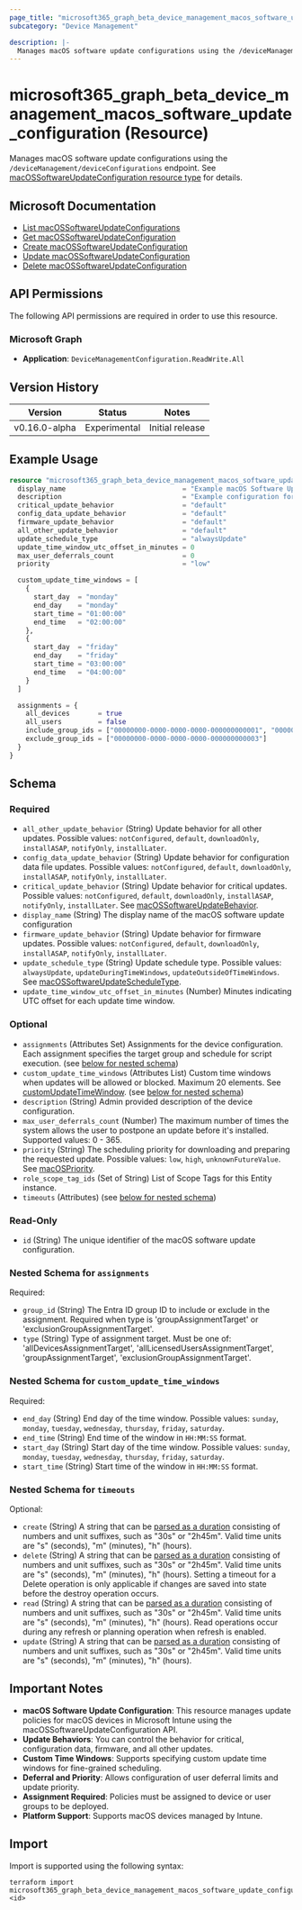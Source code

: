 ```yaml
---
page_title: "microsoft365_graph_beta_device_management_macos_software_update_configuration Resource - terraform-provider-microsoft365"
subcategory: "Device Management"

description: |-
  Manages macOS software update configurations using the /deviceManagement/deviceConfigurations endpoint. See macOSSoftwareUpdateConfiguration resource type https://learn.microsoft.com/en-us/graph/api/resources/intune-deviceconfig-macossoftwareupdateconfiguration?view=graph-rest-beta for details.
---
```


# microsoft365_graph_beta_device_management_macos_software_update_configuration (Resource)

Manages macOS software update configurations using the `/deviceManagement/deviceConfigurations` endpoint. See [macOSSoftwareUpdateConfiguration resource type](https://learn.microsoft.com/en-us/graph/api/resources/intune-deviceconfig-macossoftwareupdateconfiguration?view=graph-rest-beta) for details.

## Microsoft Documentation

- [List macOSSoftwareUpdateConfigurations](https://learn.microsoft.com/en-us/graph/api/intune-deviceconfig-macossoftwareupdateconfiguration-list?view=graph-rest-beta)
- [Get macOSSoftwareUpdateConfiguration](https://learn.microsoft.com/en-us/graph/api/intune-deviceconfig-macossoftwareupdateconfiguration-get?view=graph-rest-beta)
- [Create macOSSoftwareUpdateConfiguration](https://learn.microsoft.com/en-us/graph/api/intune-deviceconfig-macossoftwareupdateconfiguration-create?view=graph-rest-beta)
- [Update macOSSoftwareUpdateConfiguration](https://learn.microsoft.com/en-us/graph/api/intune-deviceconfig-macossoftwareupdateconfiguration-update?view=graph-rest-beta)
- [Delete macOSSoftwareUpdateConfiguration](https://learn.microsoft.com/en-us/graph/api/intune-deviceconfig-macossoftwareupdateconfiguration-delete?view=graph-rest-beta)
## API Permissions

The following API permissions are required in order to use this resource.

### Microsoft Graph

- **Application**: `DeviceManagementConfiguration.ReadWrite.All`

## Version History

| Version | Status        | Notes           |
|---------|--------------|-----------------|
| v0.16.0-alpha | Experimental | Initial release |

## Example Usage

```terraform
resource "microsoft365_graph_beta_device_management_macos_software_update_configuration" "example" {
  display_name                             = "Example macOS Software Update Configuration"
  description                              = "Example configuration for macOS software updates"
  critical_update_behavior                 = "default"
  config_data_update_behavior              = "default"
  firmware_update_behavior                 = "default"
  all_other_update_behavior                = "default"
  update_schedule_type                     = "alwaysUpdate"
  update_time_window_utc_offset_in_minutes = 0
  max_user_deferrals_count                 = 0
  priority                                 = "low"

  custom_update_time_windows = [
    {
      start_day  = "monday"
      end_day    = "monday"
      start_time = "01:00:00"
      end_time   = "02:00:00"
    },
    {
      start_day  = "friday"
      end_day    = "friday"
      start_time = "03:00:00"
      end_time   = "04:00:00"
    }
  ]

  assignments = {
    all_devices       = true
    all_users         = false
    include_group_ids = ["00000000-0000-0000-0000-000000000001", "00000000-0000-0000-0000-000000000002"]
    exclude_group_ids = ["00000000-0000-0000-0000-000000000003"]
  }
}
```

<!-- schema generated by tfplugindocs -->
## Schema

### Required

- `all_other_update_behavior` (String) Update behavior for all other updates. Possible values: `notConfigured`, `default`, `downloadOnly`, `installASAP`, `notifyOnly`, `installLater`.
- `config_data_update_behavior` (String) Update behavior for configuration data file updates. Possible values: `notConfigured`, `default`, `downloadOnly`, `installASAP`, `notifyOnly`, `installLater`.
- `critical_update_behavior` (String) Update behavior for critical updates. Possible values: `notConfigured`, `default`, `downloadOnly`, `installASAP`, `notifyOnly`, `installLater`. See [macOSSoftwareUpdateBehavior](https://learn.microsoft.com/en-us/graph/api/resources/intune-deviceconfig-macossoftwareupdatebehavior?view=graph-rest-beta).
- `display_name` (String) The display name of the macOS software update configuration
- `firmware_update_behavior` (String) Update behavior for firmware updates. Possible values: `notConfigured`, `default`, `downloadOnly`, `installASAP`, `notifyOnly`, `installLater`.
- `update_schedule_type` (String) Update schedule type. Possible values: `alwaysUpdate`, `updateDuringTimeWindows`, `updateOutsideOfTimeWindows`. See [macOSSoftwareUpdateScheduleType](https://learn.microsoft.com/en-us/graph/api/resources/intune-deviceconfig-macossoftwareupdatescheduletype?view=graph-rest-beta).
- `update_time_window_utc_offset_in_minutes` (Number) Minutes indicating UTC offset for each update time window.

### Optional

- `assignments` (Attributes Set) Assignments for the device configuration. Each assignment specifies the target group and schedule for script execution. (see [below for nested schema](#nestedatt--assignments))
- `custom_update_time_windows` (Attributes List) Custom time windows when updates will be allowed or blocked. Maximum 20 elements. See [customUpdateTimeWindow](https://learn.microsoft.com/en-us/graph/api/resources/intune-deviceconfig-customupdatetimewindow?view=graph-rest-beta). (see [below for nested schema](#nestedatt--custom_update_time_windows))
- `description` (String) Admin provided description of the device configuration.
- `max_user_deferrals_count` (Number) The maximum number of times the system allows the user to postpone an update before it's installed. Supported values: 0 - 365.
- `priority` (String) The scheduling priority for downloading and preparing the requested update. Possible values: `low`, `high`, `unknownFutureValue`. See [macOSPriority](https://learn.microsoft.com/en-us/graph/api/resources/intune-deviceconfig-macospriority?view=graph-rest-beta).
- `role_scope_tag_ids` (Set of String) List of Scope Tags for this Entity instance.
- `timeouts` (Attributes) (see [below for nested schema](#nestedatt--timeouts))

### Read-Only

- `id` (String) The unique identifier of the macOS software update configuration.

<a id="nestedatt--assignments"></a>
### Nested Schema for `assignments`

Required:

- `group_id` (String) The Entra ID group ID to include or exclude in the assignment. Required when type is 'groupAssignmentTarget' or 'exclusionGroupAssignmentTarget'.
- `type` (String) Type of assignment target. Must be one of: 'allDevicesAssignmentTarget', 'allLicensedUsersAssignmentTarget', 'groupAssignmentTarget', 'exclusionGroupAssignmentTarget'.


<a id="nestedatt--custom_update_time_windows"></a>
### Nested Schema for `custom_update_time_windows`

Required:

- `end_day` (String) End day of the time window. Possible values: `sunday`, `monday`, `tuesday`, `wednesday`, `thursday`, `friday`, `saturday`.
- `end_time` (String) End time of the window in `HH:MM:SS` format.
- `start_day` (String) Start day of the time window. Possible values: `sunday`, `monday`, `tuesday`, `wednesday`, `thursday`, `friday`, `saturday`.
- `start_time` (String) Start time of the window in `HH:MM:SS` format.


<a id="nestedatt--timeouts"></a>
### Nested Schema for `timeouts`

Optional:

- `create` (String) A string that can be [parsed as a duration](https://pkg.go.dev/time#ParseDuration) consisting of numbers and unit suffixes, such as "30s" or "2h45m". Valid time units are "s" (seconds), "m" (minutes), "h" (hours).
- `delete` (String) A string that can be [parsed as a duration](https://pkg.go.dev/time#ParseDuration) consisting of numbers and unit suffixes, such as "30s" or "2h45m". Valid time units are "s" (seconds), "m" (minutes), "h" (hours). Setting a timeout for a Delete operation is only applicable if changes are saved into state before the destroy operation occurs.
- `read` (String) A string that can be [parsed as a duration](https://pkg.go.dev/time#ParseDuration) consisting of numbers and unit suffixes, such as "30s" or "2h45m". Valid time units are "s" (seconds), "m" (minutes), "h" (hours). Read operations occur during any refresh or planning operation when refresh is enabled.
- `update` (String) A string that can be [parsed as a duration](https://pkg.go.dev/time#ParseDuration) consisting of numbers and unit suffixes, such as "30s" or "2h45m". Valid time units are "s" (seconds), "m" (minutes), "h" (hours).

## Important Notes

- **macOS Software Update Configuration**: This resource manages update policies for macOS devices in Microsoft Intune using the macOSSoftwareUpdateConfiguration API.
- **Update Behaviors**: You can control the behavior for critical, configuration data, firmware, and all other updates.
- **Custom Time Windows**: Supports specifying custom update time windows for fine-grained scheduling.
- **Deferral and Priority**: Allows configuration of user deferral limits and update priority.
- **Assignment Required**: Policies must be assigned to device or user groups to be deployed.
- **Platform Support**: Supports macOS devices managed by Intune.

## Import

Import is supported using the following syntax:

```shell
terraform import microsoft365_graph_beta_device_management_macos_software_update_configuration.example <id>
```
